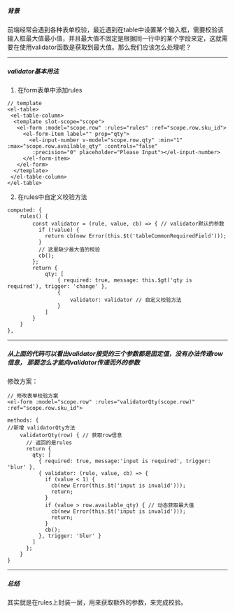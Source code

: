 ##### 背景
前端经常会遇到各种表单校验，最近遇到在table中设置某个输入框，需要校验该输入框最大值最小值，并且最大值不固定是根据同一行中的某个字段来定，这就需要在使用validator函数是获取到最大值。那么我们应该怎么处理呢？

---
##### validator基本用法
1. 在form表单中添加rules
```
// template
<el-table>
 <el-table-column>
  <template slot-scope="scope">
   <el-form :model="scope.row" :rules="rules" :ref="scope.row.sku_id">
     <el-form-item label="" prop="qty">
       <el-input-number v-model="scope.row.qty" :min="1" :max="scope.row.available_qty" :controls="false"
        :precision="0" placeholder="Please Input"></el-input-number>
     </el-form-item>
   </el-form>
  </template>
 </el-table-column>
</el-table>
```

2. 在rules中自定义校验方法
    
```
computed: {
    rules() { 
        const validator = (rule, value, cb) => { // validator默认的参数
          if (!value) {
            return cb(new Error(this.$t('tableCommonRequiredField')));
          }
          // 这里缺少最大值的校验
          cb();
        };
        return {
            qty: [
                { required: true, message: this.$gt('qty is required'), trigger: 'change' },
                {
                    validator: validator // 自定义校验方法
                }
            ]
        }
    }
},

```

---
##### 从上面的代码可以看出validator接受的三个参数都是固定值，没有办法传递row信息， 那要怎么才能向validator传递而外的参数

修改方案：

```
// 修改表单校验方案
<el-form :model="scope.row" :rules="validatorQty(scope.row)" :ref="scope.row.sku_id">

```

```
methods: {
//新增 validatorQty方法
    validatorQty(row) { // 获取row信息
      // 返回的是rules
      return {
        qty: [
          { required: true, message:'input is required', trigger: 'blur' },
          { validator: (rule, value, cb) => {
            if (value < 1) {
              cb(new Error(this.$t('input is invalid')));
              return;
            }
            if (value > row.available_qty) { // 动态获取最大值
              cb(new Error(this.$t('input is invalid')));
              return;
            }
            cb();
          }, trigger: 'blur' }
        ]
      };
    }
}
```

---
##### 总结
其实就是在rules上封装一层，用来获取额外的参数，来完成校验。